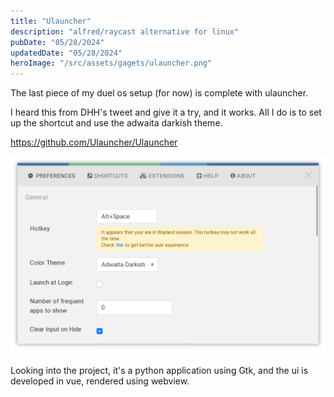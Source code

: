 ```yaml
---
title: "Ulauncher"
description: "alfred/raycast alternative for linux"
pubDate: "05/28/2024"
updatedDate: "05/28/2024"
heroImage: "/src/assets/gagets/ulauncher.png"
---
```


The last piece of my duel os setup (for now) is complete with ulauncher.

I heard this from DHH's tweet and give it a try, and it works.
All I do is to set up the shortcut and use the adwaita darkish
theme.

https://github.com/Ulauncher/Ulauncher

![](../../../assets/gagets/ulauncher_preferences.png)

Looking into the project, it's a python application using
Gtk, and the ui is developed in vue, rendered using webview.
